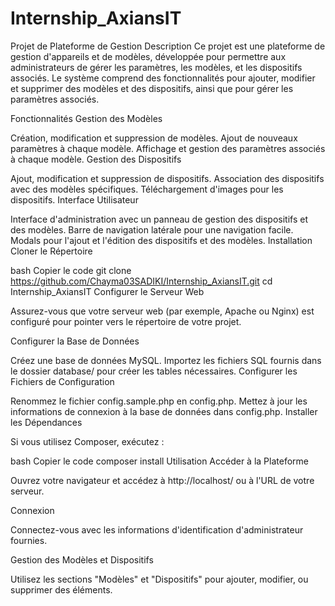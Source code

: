 # Internship_AxiansIT
Projet de Plateforme de Gestion
Description
Ce projet est une plateforme de gestion d'appareils et de modèles, développée pour permettre aux administrateurs de gérer les paramètres, les modèles, et les dispositifs associés. Le système comprend des fonctionnalités pour ajouter, modifier et supprimer des modèles et des dispositifs, ainsi que pour gérer les paramètres associés.

Fonctionnalités
Gestion des Modèles

Création, modification et suppression de modèles.
Ajout de nouveaux paramètres à chaque modèle.
Affichage et gestion des paramètres associés à chaque modèle.
Gestion des Dispositifs

Ajout, modification et suppression de dispositifs.
Association des dispositifs avec des modèles spécifiques.
Téléchargement d'images pour les dispositifs.
Interface Utilisateur

Interface d'administration avec un panneau de gestion des dispositifs et des modèles.
Barre de navigation latérale pour une navigation facile.
Modals pour l'ajout et l'édition des dispositifs et des modèles.
Installation
Cloner le Répertoire

bash
Copier le code
git clone https://github.com/Chayma03SADIKI/Internship_AxiansIT.git
cd Internship_AxiansIT
Configurer le Serveur Web

Assurez-vous que votre serveur web (par exemple, Apache ou Nginx) est configuré pour pointer vers le répertoire de votre projet.

Configurer la Base de Données

Créez une base de données MySQL.
Importez les fichiers SQL fournis dans le dossier database/ pour créer les tables nécessaires.
Configurer les Fichiers de Configuration

Renommez le fichier config.sample.php en config.php.
Mettez à jour les informations de connexion à la base de données dans config.php.
Installer les Dépendances

Si vous utilisez Composer, exécutez :

bash
Copier le code
composer install
Utilisation
Accéder à la Plateforme

Ouvrez votre navigateur et accédez à http://localhost/ ou à l'URL de votre serveur.

Connexion

Connectez-vous avec les informations d'identification d'administrateur fournies.

Gestion des Modèles et Dispositifs

Utilisez les sections "Modèles" et "Dispositifs" pour ajouter, modifier, ou supprimer des éléments.
